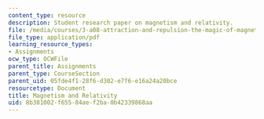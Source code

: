 ```yaml
---
content_type: resource
description: Student research paper on magnetism and relativity.
file: /media/courses/3-a08-attraction-and-repulsion-the-magic-of-magnets-fall-2005/8b381002f65584aef2ba0b42339868aa_mag_relativity.pdf
file_type: application/pdf
learning_resource_types:
- Assignments
ocw_type: OCWFile
parent_title: Assignments
parent_type: CourseSection
parent_uid: 05fde4f1-28f6-d302-e7f6-e16a24a20bce
resourcetype: Document
title: Magnetism and Relativity
uid: 8b381002-f655-84ae-f2ba-0b42339868aa
---
```


